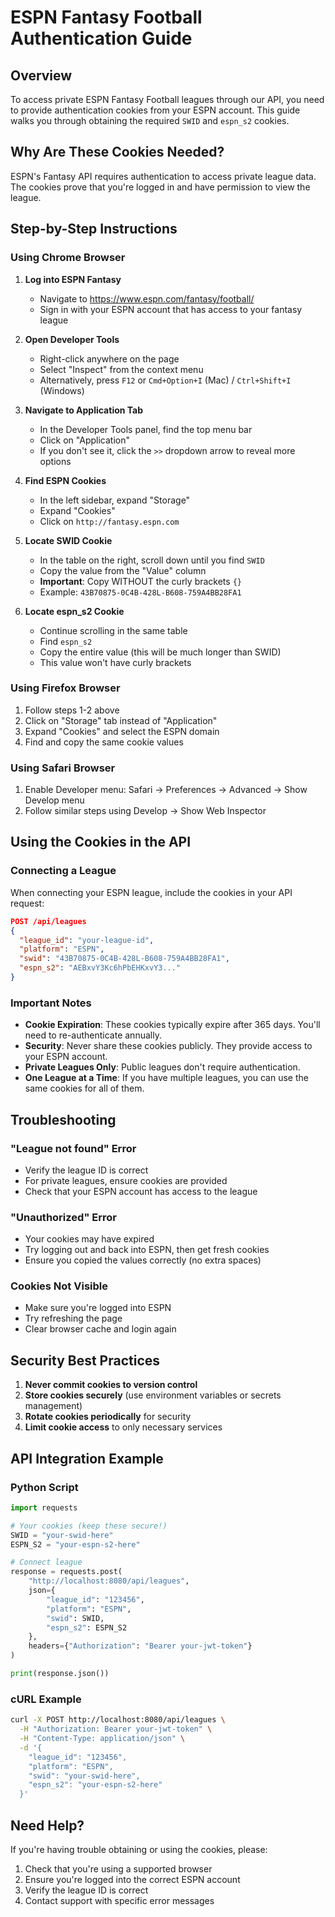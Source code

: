 # ESPN Fantasy Football Authentication Guide

## Overview

To access private ESPN Fantasy Football leagues through our API, you need to provide authentication cookies from your ESPN account. This guide walks you through obtaining the required `SWID` and `espn_s2` cookies.

## Why Are These Cookies Needed?

ESPN's Fantasy API requires authentication to access private league data. The cookies prove that you're logged in and have permission to view the league.

## Step-by-Step Instructions

### Using Chrome Browser

1. **Log into ESPN Fantasy**
   - Navigate to https://www.espn.com/fantasy/football/
   - Sign in with your ESPN account that has access to your fantasy league

2. **Open Developer Tools**
   - Right-click anywhere on the page
   - Select "Inspect" from the context menu
   - Alternatively, press `F12` or `Cmd+Option+I` (Mac) / `Ctrl+Shift+I` (Windows)

3. **Navigate to Application Tab**
   - In the Developer Tools panel, find the top menu bar
   - Click on "Application" 
   - If you don't see it, click the `>>` dropdown arrow to reveal more options

4. **Find ESPN Cookies**
   - In the left sidebar, expand "Storage"
   - Expand "Cookies"
   - Click on `http://fantasy.espn.com`

5. **Locate SWID Cookie**
   - In the table on the right, scroll down until you find `SWID`
   - Copy the value from the "Value" column
   - **Important**: Copy WITHOUT the curly brackets `{}`
   - Example: `43B70875-0C4B-428L-B608-759A4BB28FA1`

6. **Locate espn_s2 Cookie**
   - Continue scrolling in the same table
   - Find `espn_s2`
   - Copy the entire value (this will be much longer than SWID)
   - This value won't have curly brackets

### Using Firefox Browser

1. Follow steps 1-2 above
2. Click on "Storage" tab instead of "Application"
3. Expand "Cookies" and select the ESPN domain
4. Find and copy the same cookie values

### Using Safari Browser

1. Enable Developer menu: Safari → Preferences → Advanced → Show Develop menu
2. Follow similar steps using Develop → Show Web Inspector

## Using the Cookies in the API

### Connecting a League

When connecting your ESPN league, include the cookies in your API request:

```json
POST /api/leagues
{
  "league_id": "your-league-id",
  "platform": "ESPN",
  "swid": "43B70875-0C4B-428L-B608-759A4BB28FA1",
  "espn_s2": "AEBxvY3Kc6hPbEHKxvY3..."
}
```

### Important Notes

- **Cookie Expiration**: These cookies typically expire after 365 days. You'll need to re-authenticate annually.
- **Security**: Never share these cookies publicly. They provide access to your ESPN account.
- **Private Leagues Only**: Public leagues don't require authentication.
- **One League at a Time**: If you have multiple leagues, you can use the same cookies for all of them.

## Troubleshooting

### "League not found" Error
- Verify the league ID is correct
- For private leagues, ensure cookies are provided
- Check that your ESPN account has access to the league

### "Unauthorized" Error
- Your cookies may have expired
- Try logging out and back into ESPN, then get fresh cookies
- Ensure you copied the values correctly (no extra spaces)

### Cookies Not Visible
- Make sure you're logged into ESPN
- Try refreshing the page
- Clear browser cache and login again

## Security Best Practices

1. **Never commit cookies to version control**
2. **Store cookies securely** (use environment variables or secrets management)
3. **Rotate cookies periodically** for security
4. **Limit cookie access** to only necessary services

## API Integration Example

### Python Script
```python
import requests

# Your cookies (keep these secure!)
SWID = "your-swid-here"
ESPN_S2 = "your-espn-s2-here"

# Connect league
response = requests.post(
    "http://localhost:8080/api/leagues",
    json={
        "league_id": "123456",
        "platform": "ESPN",
        "swid": SWID,
        "espn_s2": ESPN_S2
    },
    headers={"Authorization": "Bearer your-jwt-token"}
)

print(response.json())
```

### cURL Example
```bash
curl -X POST http://localhost:8080/api/leagues \
  -H "Authorization: Bearer your-jwt-token" \
  -H "Content-Type: application/json" \
  -d '{
    "league_id": "123456",
    "platform": "ESPN",
    "swid": "your-swid-here",
    "espn_s2": "your-espn-s2-here"
  }'
```

## Need Help?

If you're having trouble obtaining or using the cookies, please:
1. Check that you're using a supported browser
2. Ensure you're logged into the correct ESPN account
3. Verify the league ID is correct
4. Contact support with specific error messages